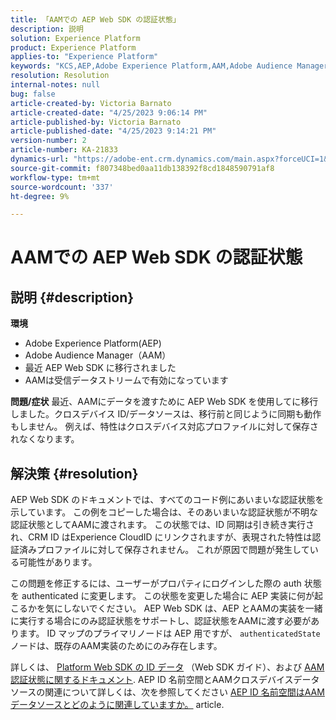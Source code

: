 ```yaml
---
title: 「AAMでの AEP Web SDK の認証状態」
description: 説明
solution: Experience Platform
product: Experience Platform
applies-to: "Experience Platform"
keywords: "KCS,AEP,Adobe Experience Platform,AAM,Adobe Audience Manager，認証状態，ID マップ，Web SDK，トラブルシューティング"
resolution: Resolution
internal-notes: null
bug: false
article-created-by: Victoria Barnato
article-created-date: "4/25/2023 9:06:14 PM"
article-published-by: Victoria Barnato
article-published-date: "4/25/2023 9:14:21 PM"
version-number: 2
article-number: KA-21833
dynamics-url: "https://adobe-ent.crm.dynamics.com/main.aspx?forceUCI=1&pagetype=entityrecord&etn=knowledgearticle&id=9f2c9901-ade3-ed11-a7c7-6045bd0063aa"
source-git-commit: f807348bed0aa11db138392f8cd1848590791af8
workflow-type: tm+mt
source-wordcount: '337'
ht-degree: 9%

---
```


# AAMでの AEP Web SDK の認証状態

## 説明 {#description}

<b>環境</b>
- Adobe Experience Platform(AEP)
- Adobe Audience Manager（AAM）
- 最近 AEP Web SDK に移行されました
- AAMは受信データストリームで有効になっています

<b>問題/症状</b>
最近、AAMにデータを渡すために AEP Web SDK を使用してに移行しました。クロスデバイス ID/データソースは、移行前と同じように同期も動作もしません。 例えば、特性はクロスデバイス対応プロファイルに対して保存されなくなります。


## 解決策 {#resolution}


AEP Web SDK のドキュメントでは、すべてのコード例にあいまいな認証状態を示しています。 この例をコピーした場合は、そのあいまいな認証状態が不明な認証状態としてAAMに渡されます。 この状態では、ID 同期は引き続き実行され、CRM ID はExperience CloudID にリンクされますが、表現された特性は認証済みプロファイルに対して保存されません。 これが原因で問題が発生している可能性があります。

この問題を修正するには、ユーザーがプロパティにログインした際の auth 状態を authenticated に変更します。 この状態を変更した場合に AEP 実装に何が起こるかを気にしないでください。 AEP Web SDK は、AEP とAAMの実装を一緒に実行する場合にのみ認証状態をサポートし、認証状態をAAMに渡す必要があります。 ID マップのプライマリノードは AEP 用ですが、 `authenticatedState` ノードは、既存のAAM実装のためにのみ存在します。

詳しくは、 [Platform Web SDK の ID データ](https://experienceleague.adobe.com/docs/experience-platform/edge/identity/overview.html?lang=ja) （Web SDK ガイド）、および [AAM認証状態に関するドキュメント](https://experienceleague.adobe.com/docs/id-service/using/reference/authenticated-state.html?lang=ja). AEP ID 名前空間とAAMクロスデバイスデータソースの関連について詳しくは、次を参照してください [AEP ID 名前空間はAAMデータソースとどのように関連していますか。](https://experienceleague.adobe.com/docs/experience-cloud-kcs/kbarticles/KA-21305.html?lang=ja) article.


